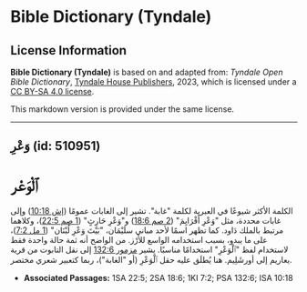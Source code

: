 # Bible Dictionary (Tyndale)

## License Information

**Bible Dictionary (Tyndale)** is based on and adapted from: _Tyndale Open Bible Dictionary_, [Tyndale House Publishers](https://tyndaleopenresources.com/), 2023, which is licensed under a [CC BY-SA 4.0 license](https://creativecommons.org/licenses/by-sa/4.0/legalcode.en).

This markdown version is provided under the same license.



--------------------------------

## وَعْرِ (id: 510951)

ٱلْوَعْر
========

الكلمة الأكثر شيوعًا في العبرية لكلمة "غابة". تشير إلى الغابات عمومًا ([إش 10:18](https://ref.ly/Isa10:18)) وإلى غابات محددة، مثل "وَعْرِ أَفْرَايِمَ" ([2 صم 18:6](https://ref.ly/2Sam18:6)) و"وَعْرِ حَارِثٍ" ([1 صم 22:5](https://ref.ly/1Sam22:5))، وكلاهما مرتبط بالملك دَاود. كما تظهر اسمًا لأحد مباني سلَيْمَان، "بَيْتَ وَعْرِ لُبْنَان" ([1 مل 7:2](https://ref.ly/1Kgs7:2))، على ما يبدو، بسبب استخدامه الواسع للأَرْز. من الواضح أنه ثمة حالة واحدة فقط لاستخدام لفظ "ٱلْوَعْرِ" استخدامًا مناسبًا. يشير [مزمور 132:6](https://ref.ly/Ps132:6) إلى نقل التابوت من قرية يعاريم إلى أورشَلِيم. هنا يُطلَق عليه حقل ٱلْوَعْرِ (أو "الغابة")، ربما كتعبير شعري مختصر.

* **Associated Passages:** 1SA 22:5; 2SA 18:6; 1KI 7:2; PSA 132:6; ISA 10:18

